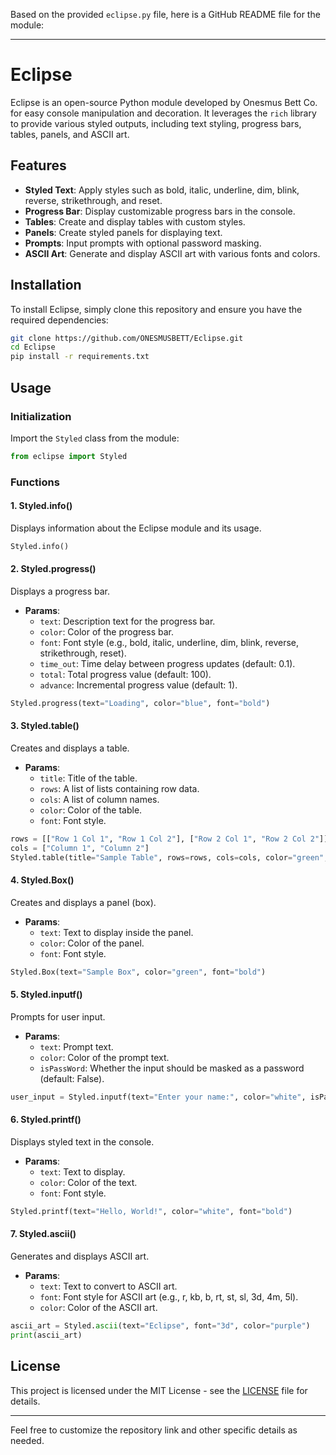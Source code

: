 Based on the provided `eclipse.py` file, here is a GitHub README file for the module:

---

# Eclipse

Eclipse is an open-source Python module developed by Onesmus Bett Co. for easy console manipulation and decoration. It leverages the `rich` library to provide various styled outputs, including text styling, progress bars, tables, panels, and ASCII art.

## Features

- **Styled Text**: Apply styles such as bold, italic, underline, dim, blink, reverse, strikethrough, and reset.
- **Progress Bar**: Display customizable progress bars in the console.
- **Tables**: Create and display tables with custom styles.
- **Panels**: Create styled panels for displaying text.
- **Prompts**: Input prompts with optional password masking.
- **ASCII Art**: Generate and display ASCII art with various fonts and colors.

## Installation

To install Eclipse, simply clone this repository and ensure you have the required dependencies:

```bash
git clone https://github.com/ONESMUSBETT/Eclipse.git
cd Eclipse
pip install -r requirements.txt
```

## Usage

### Initialization

Import the `Styled` class from the module:

```python
from eclipse import Styled
```

### Functions

#### 1. Styled.info()

Displays information about the Eclipse module and its usage.

```python
Styled.info()
```

#### 2. Styled.progress()

Displays a progress bar.

- **Params**:
  - `text`: Description text for the progress bar.
  - `color`: Color of the progress bar.
  - `font`: Font style (e.g., bold, italic, underline, dim, blink, reverse, strikethrough, reset).
  - `time_out`: Time delay between progress updates (default: 0.1).
  - `total`: Total progress value (default: 100).
  - `advance`: Incremental progress value (default: 1).

```python
Styled.progress(text="Loading", color="blue", font="bold")
```

#### 3. Styled.table()

Creates and displays a table.

- **Params**:
  - `title`: Title of the table.
  - `rows`: A list of lists containing row data.
  - `cols`: A list of column names.
  - `color`: Color of the table.
  - `font`: Font style.

```python
rows = [["Row 1 Col 1", "Row 1 Col 2"], ["Row 2 Col 1", "Row 2 Col 2"]]
cols = ["Column 1", "Column 2"]
Styled.table(title="Sample Table", rows=rows, cols=cols, color="green", font="bold")
```

#### 4. Styled.Box()

Creates and displays a panel (box).

- **Params**:
  - `text`: Text to display inside the panel.
  - `color`: Color of the panel.
  - `font`: Font style.

```python
Styled.Box(text="Sample Box", color="green", font="bold")
```

#### 5. Styled.inputf()

Prompts for user input.

- **Params**:
  - `text`: Prompt text.
  - `color`: Color of the prompt text.
  - `isPassWord`: Whether the input should be masked as a password (default: False).

```python
user_input = Styled.inputf(text="Enter your name:", color="white", isPassWord=False)
```

#### 6. Styled.printf()

Displays styled text in the console.

- **Params**:
  - `text`: Text to display.
  - `color`: Color of the text.
  - `font`: Font style.

```python
Styled.printf(text="Hello, World!", color="white", font="bold")
```

#### 7. Styled.ascii()

Generates and displays ASCII art.

- **Params**:
  - `text`: Text to convert to ASCII art.
  - `font`: Font style for ASCII art (e.g., r, kb, b, rt, st, sl, 3d, 4m, 5l).
  - `color`: Color of the ASCII art.

```python
ascii_art = Styled.ascii(text="Eclipse", font="3d", color="purple")
print(ascii_art)
```

## License

This project is licensed under the MIT License - see the [LICENSE](LICENSE) file for details.

---

Feel free to customize the repository link and other specific details as needed.
